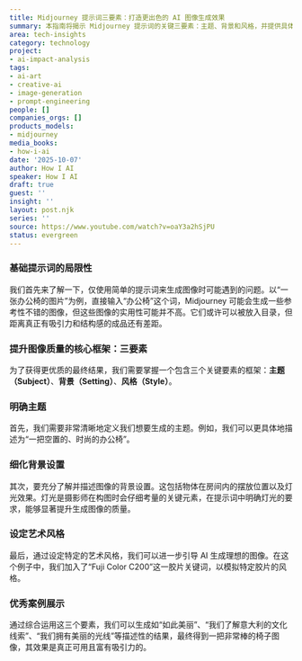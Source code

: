 ```yaml
---
title: Midjourney 提示词三要素：打造更出色的 AI 图像生成效果
summary: 本指南将揭示 Midjourney 提示词的关键三要素：主题、背景和风格，并提供具体示例，帮助您生成更具结构感和艺术性的 AI 图像。
area: tech-insights
category: technology
project:
- ai-impact-analysis
tags:
- ai-art
- creative-ai
- image-generation
- prompt-engineering
people: []
companies_orgs: []
products_models:
- midjourney
media_books:
- how-i-ai
date: '2025-10-07'
author: How I AI
speaker: How I AI
draft: true
guest: ''
insight: ''
layout: post.njk
series: ''
source: https://www.youtube.com/watch?v=oaY3a2hSjPU
status: evergreen
---
```

### 基础提示词的局限性

我们首先来了解一下，仅使用简单的提示词来生成图像时可能遇到的问题。以“一张办公椅的图片”为例，直接输入“办公椅”这个词，Midjourney 可能会生成一些参考性不错的图像，但这些图像的实用性可能并不高。它们或许可以被放入目录，但距离真正有吸引力和结构感的成品还有差距。

### 提升图像质量的核心框架：三要素

为了获得更优质的最终结果，我们需要掌握一个包含三个关键要素的框架：**主题（Subject）**、**背景（Setting）**、**风格（Style）**。

### 明确主题

首先，我们需要非常清晰地定义我们想要生成的主题。例如，我们可以更具体地描述为“一把空置的、时尚的办公椅”。

### 细化背景设置

其次，要充分了解并描述图像的背景设置。这包括物体在房间内的摆放位置以及灯光效果。灯光是摄影师在构图时会仔细考量的关键元素，在提示词中明确灯光的要求，能够显著提升生成图像的质量。

### 设定艺术风格

最后，通过设定特定的艺术风格，我们可以进一步引导 AI 生成理想的图像。在这个例子中，我们加入了“Fuji Color C200”这一胶片关键词，以模拟特定胶片的风格。

### 优秀案例展示

通过综合运用这三个要素，我们可以生成如“如此美丽”、“我们了解意大利的文化线索”、“我们拥有美丽的光线”等描述性的结果，最终得到一把非常棒的椅子图像，其效果是真正可用且富有吸引力的。